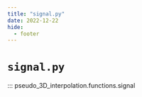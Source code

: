 ```yaml
---
title: "signal.py"
date: 2022-12-22
hide:
  - footer
---
```

# `signal.py`
::: pseudo_3D_interpolation.functions.signal